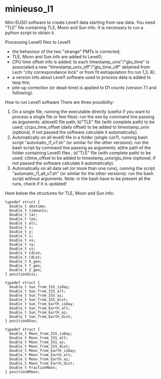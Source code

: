# minieuso_l1
Mini-EUSO software to create Level1 data starting from raw data. 
You need "TLE" file containing TLE, Moon and Sun info. It is necessary to run a python script to obtain it. 

Processing Level0 files to Level1:
- the behaviour of the two "strange" PMTs is corrected;
- TLE, Moon and Sun info are added to Level0;
- CPU time offset info is added: to each timestamp_unix"/"gtu_time" is associated a new "timestamp_unix_off"/"gtu_time_off" abtained from Lech "city correspondance lock" or from fit estrapolation fro run 1,3, 8);
- a version info about Level1 software used to process data is added to texp ttre;
- pile-up correction (or dead-time) is applied to D1 counts (version 7.1 and following).

How to run Level1 software
There are three possibility:
1) On a single file, running the executable directly (useful if you want to process a single file or few files):
run the exe by command line passing as arguments: a)level0 file path; b)"TLE" file (with complete path) to be used; c)cpu_time_offset (daily offset) to be added to timestamp_unix (optional, if not passed the software calculate it automatically). 
2) Automatically on all level0 file in a folder (single run?), running bash script "automatic_l1_v7.sh" (or similar for the other versions):
run the bash script by command line passing as arguments: a)the path of the folder containing Level0 files ; b)"TLE" file (with complete path) to be used; c)time_offset to be added to timestamp_unix/gtu_time (optional, if not passed the software calculate it automatically). 
3) Automatically on all data set (or more than one runs), running the script "automatic_l1_all_v7.sh" (or similar for the other versions):
run the bash script without arguments. Note: in the bash have to be present all the runs, check if it is updated!  

Here below the structures for TLE, Moon and Sun info:

    
    typedef struct {
      Double_t abstime;
      Double_t timeunix;
      Double_t lat;
      Double_t lon;
      Double_t alt;
      Double_t x;
      Double_t y;
      Double_t z;
      Double_t vx;
      Double_t vy;
      Double_t vz;
      Double_t CdLon;
      Double_t CdLat;
      Double_t X_geo;				
      Double_t Y_geo;				
      Double_t Z_geo;							
    } positionDiss;
    
    typedef struct {			
      Double_t Sun_from_ISS_isDay;		
      Double_t Sun_from_ISS_alt;		
      Double_t Sun_from_ISS_az;		
      Double_t Sun_from_ISS_dist;		
      Double_t Sun_from_Earth_isDay;		
      Double_t Sun_from_Earth_alt;		
      Double_t Sun_from_Earth_az;		
      Double_t Sun_from_Earth_dist;
    } positionDSun;
    
    typedef struct {		
      Double_t Moon_from_ISS_isDay;		
      Double_t Moon_from_ISS_alt;		
      Double_t Moon_from_ISS_az;		
      Double_t Moon_from_ISS_dist;       	
      Double_t Moon_from_Earth_isDay;		
      Double_t Moon_from_Earth_alt;		
      Double_t Moon_from_Earth_az;		
      Double_t Moon_from_Earth_dist;
      Double_t FractionMoon;
    } positionDMoon;
    
    
    
   
